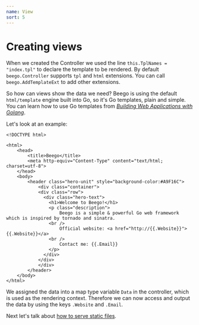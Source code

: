 ```yaml
---
name: View
sort: 5
---
```


# Creating views

When we created the Controller we used the line `this.TplNames = "index.tpl"` to declare the template to be rendered. By default `beego.Controller` supports `tpl` and `html` extensions. You can call `beego.AddTemplateExt` to add other extensions.

So how can views show the data we need? Beego is using the default `html/template` engine built into Go, so it's Go templates, plain and simple. You can learn how to use Go templates from [*Building Web Applications with Golang*](https://github.com/Unknwon/build-web-application-with-golang_EN/blob/master/eBook/07.4.md).

Let's look at an example:

```
<!DOCTYPE html>

<html>
    <head>
        <title>Beego</title>
        <meta http-equiv="Content-Type" content="text/html; charset=utf-8">
    </head>
    <body>
        <header class="hero-unit" style="background-color:#A9F16C">
            <div class="container">
            <div class="row">
              <div class="hero-text">
                <h1>Welcome to Beego!</h1>
                <p class="description">
                    Beego is a simple & powerful Go web framework which is inspired by tornado and sinatra.
                <br />
                    Official website: <a href="http://{{.Website}}">{{.Website}}</a>
                <br />
                    Contact me: {{.Email}}
                </p>
              </div>
            </div>
            </div>
        </header>
    </body>
</html>
```

We assigned the data into a map type variable `Data` in the controller, which is used as the rendering context. Therefore we can now access and output the data by using the keys `.Website` and `.Email`. 

Next let's talk about [how to serve static files](static.md).
